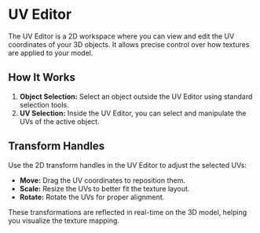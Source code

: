 # UV Editor  

The UV Editor is a 2D workspace where you can view and edit the UV coordinates of your 3D objects. It allows precise control over how textures are applied to your model.  

## How It Works  
1. **Object Selection:** Select an object outside the UV Editor using standard selection tools.  
2. **UV Selection:** Inside the UV Editor, you can select and manipulate the UVs of the active object.  

## Transform Handles  
Use the 2D transform handles in the UV Editor to adjust the selected UVs:  
- **Move:** Drag the UV coordinates to reposition them.  
- **Scale:** Resize the UVs to better fit the texture layout.  
- **Rotate:** Rotate the UVs for proper alignment.  

These transformations are reflected in real-time on the 3D model, helping you visualize the texture mapping.  
